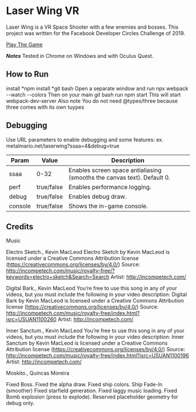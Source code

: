 # Laser Wing VR
Laser Wing is a VR Space Shooter with a few enemies and bosses.  This project was written for the Facebook Developer Circles Challenge of 2019.  

[Play The Game](http://www.metalmario.net/laserwing?ssaa=4)

***Notes***
Tested in Chrome on Windows and with Oculus Quest.    

## How to Run
install *npm
install *git bash
Open a separate window and run 
  npx webpack --watch --colors
Then on your main git bash run
  npm start
This will start webpack-dev-server
Also note You do not need @types/three because three comes with its own tuypes


## Debugging

Use URL parameters to enable debugging and some features: ex. metalmario.net/laserwing?ssaa=4&debug=true

Param         | Value         | Description
------------- | ------------- | ------------- 
ssaa          | 0-32          | Enables screen space antialiasing (smooths the canvas text).  Default 0.
perf          | true/false    | Enables performance logging.
debug         | true/false    | Enables debug draw.
console       | true/false    | Shows the in-game console.

## Credits

Music 

Electro Sketch., Kevin MacLeod
Electro Sketch by Kevin MacLeod is licensed under a Creative Commons Attribution license (https://creativecommons.org/licenses/by/4.0/)
Source: http://incompetech.com/music/royalty-free/?keywords=electro+sketch&Search=Search
Artist: http://incompetech.com/


Digital Bark., Kevin MacLeod
You’re free to use this song in any of your videos, but you must include the following in your video description:
Digital Bark by Kevin MacLeod is licensed under a Creative Commons Attribution license (https://creativecommons.org/licenses/by/4.0/)
Source: http://incompetech.com/music/royalty-free/index.html?isrc=USUAN1100260
Artist: http://incompetech.com/

Inner Sanctum., Kevin MacLeod
You’re free to use this song in any of your videos, but you must include the following in your video description:
Inner Sanctum by Kevin MacLeod is licensed under a Creative Commons Attribution license (https://creativecommons.org/licenses/by/4.0/)
Source: http://incompetech.com/music/royalty-free/index.html?isrc=USUAN1100196
Artist: http://incompetech.com/

Moskito., Quincas Moreira


Fixed Boss.
Fixed the alpha draw.
Fixed ship colors.
Ship Fade-In (smoother)
Fixed starfield generation.
Fixed laggy music loading.
Fixed Bomb explosion (press to explode).
Reserved placeholder geometry for debug only.
